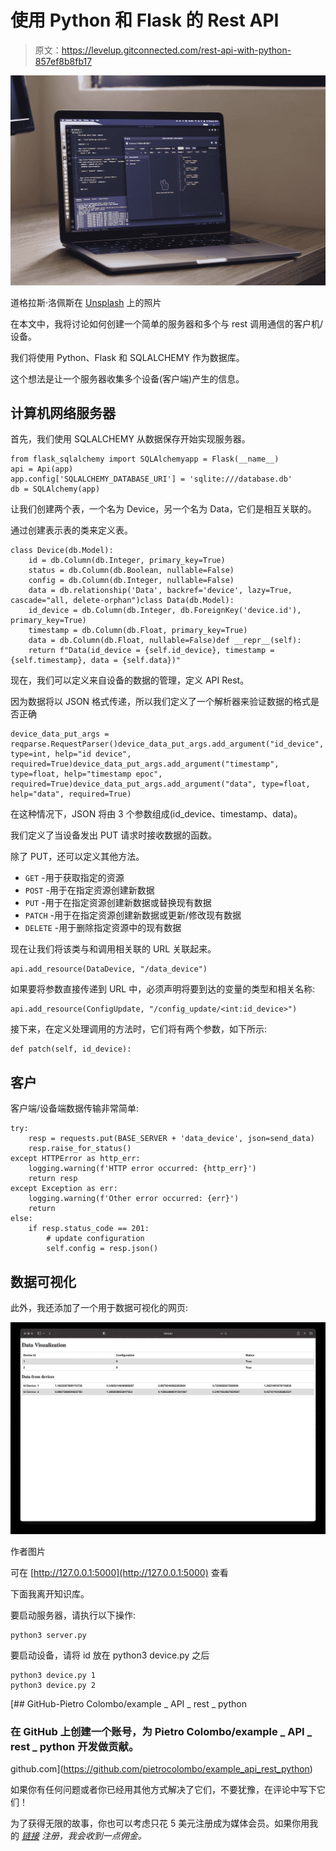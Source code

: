 # 使用 Python 和 Flask 的 Rest API

> 原文：<https://levelup.gitconnected.com/rest-api-with-python-857ef8b8fb17>

![](img/087bf81c392b762ede1f9a320c529ab2.png)

道格拉斯·洛佩斯在 [Unsplash](https://unsplash.com?utm_source=medium&utm_medium=referral) 上的照片

在本文中，我将讨论如何创建一个简单的服务器和多个与 rest 调用通信的客户机/设备。

我们将使用 Python、Flask 和 SQLALCHEMY 作为数据库。

这个想法是让一个服务器收集多个设备(客户端)产生的信息。

## 计算机网络服务器

首先，我们使用 SQLALCHEMY 从数据保存开始实现服务器。

```
from flask_sqlalchemy import SQLAlchemyapp = Flask(__name__)
api = Api(app)
app.config['SQLALCHEMY_DATABASE_URI'] = 'sqlite:///database.db'
db = SQLAlchemy(app)
```

让我们创建两个表，一个名为 Device，另一个名为 Data，它们是相互关联的。

通过创建表示表的类来定义表。

```
class Device(db.Model):
    id = db.Column(db.Integer, primary_key=True)
    status = db.Column(db.Boolean, nullable=False)
    config = db.Column(db.Integer, nullable=False)
    data = db.relationship('Data', backref='device', lazy=True, cascade="all, delete-orphan")class Data(db.Model):
    id_device = db.Column(db.Integer, db.ForeignKey('device.id'), primary_key=True)
    timestamp = db.Column(db.Float, primary_key=True)
    data = db.Column(db.Float, nullable=False)def __repr__(self):
    return f"Data(id_device = {self.id_device}, timestamp = {self.timestamp}, data = {self.data})"
```

现在，我们可以定义来自设备的数据的管理，定义 API Rest。

因为数据将以 JSON 格式传递，所以我们定义了一个解析器来验证数据的格式是否正确

```
device_data_put_args = reqparse.RequestParser()device_data_put_args.add_argument("id_device", type=int, help="id device", required=True)device_data_put_args.add_argument("timestamp", type=float, help="timestamp epoc", required=True)device_data_put_args.add_argument("data", type=float, help="data", required=True)
```

在这种情况下，JSON 将由 3 个参数组成(id_device、timestamp、data)。

我们定义了当设备发出 PUT 请求时接收数据的函数。

除了 PUT，还可以定义其他方法。

*   `GET` -用于获取指定的资源
*   `POST` -用于在指定资源创建新数据
*   `PUT` -用于在指定资源创建新数据或替换现有数据
*   `PATCH` -用于在指定资源创建新数据或更新/修改现有数据
*   `DELETE` -用于删除指定资源中的现有数据

现在让我们将该类与和调用相关联的 URL 关联起来。

```
api.add_resource(DataDevice, "/data_device")
```

如果要将参数直接传递到 URL 中，必须声明将要到达的变量的类型和相关名称:

```
api.add_resource(ConfigUpdate, "/config_update/<int:id_device>")
```

接下来，在定义处理调用的方法时，它们将有两个参数，如下所示:

```
def patch(self, id_device):
```

## 客户

客户端/设备端数据传输非常简单:

```
try:
    resp = requests.put(BASE_SERVER + 'data_device', json=send_data)
    resp.raise_for_status()
except HTTPError as http_err:
    logging.warning(f'HTTP error occurred: {http_err}')
    return resp
except Exception as err:
    logging.warning(f'Other error occurred: {err}')
    return
else:
    if resp.status_code == 201:
        # update configuration
        self.config = resp.json()
```

## 数据可视化

此外，我还添加了一个用于数据可视化的网页:

![](img/7d94d548fed919b40f6d418501044180.png)

作者图片

可在 [http://127.0.0.1:5000](http://127.0.0.1:5000) 查看

下面我离开知识库。

要启动服务器，请执行以下操作:

```
python3 server.py
```

要启动设备，请将 id 放在 python3 device.py 之后

```
python3 device.py 1
python3 device.py 2
```

[](https://github.com/pietrocolombo/example_api_rest_python) [## GitHub-Pietro Colombo/example _ API _ rest _ python

### 在 GitHub 上创建一个账号，为 Pietro Colombo/example _ API _ rest _ python 开发做贡献。

github.com](https://github.com/pietrocolombo/example_api_rest_python) 

如果你有任何问题或者你已经用其他方式解决了它们，不要犹豫，在评论中写下它们！

为了获得无限的故事，你也可以考虑只花 5 美元注册成为媒体会员。如果你用我的 [*链接*](https://pietrocolombo.medium.com/membership) *注册，我会收到一点佣金。*